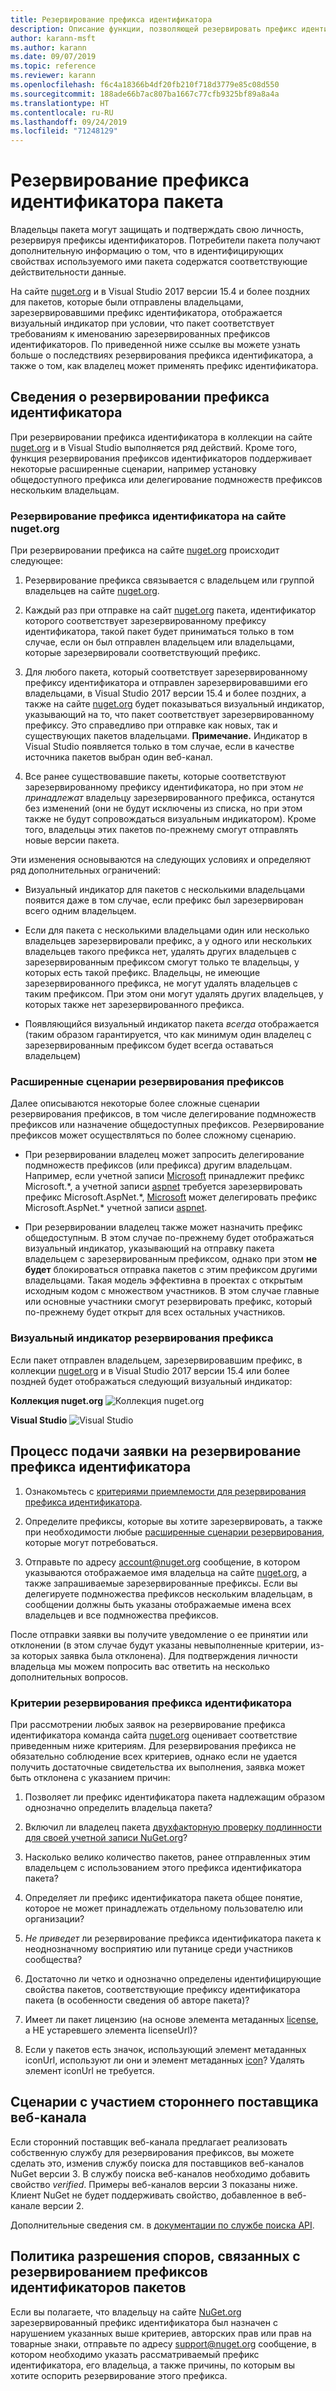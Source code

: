 ```yaml
---
title: Резервирование префикса идентификатора
description: Описание функции, позволяющей резервировать префикс идентификатора пакета, а также рекомендации по разработке.
author: karann-msft
ms.author: karann
ms.date: 09/07/2019
ms.topic: reference
ms.reviewer: karann
ms.openlocfilehash: f6c4a18366b4df20fb210f718d3779e85c08d550
ms.sourcegitcommit: 188ade66b7ac807ba1667c77cfb9325bf89a8a4a
ms.translationtype: HT
ms.contentlocale: ru-RU
ms.lasthandoff: 09/24/2019
ms.locfileid: "71248129"
---
```

# <a name="package-id-prefix-reservation"></a>Резервирование префикса идентификатора пакета

Владельцы пакета могут защищать и подтверждать свою личность, резервируя префиксы идентификаторов. Потребители пакета получают дополнительную информацию о том, что в идентифицирующих свойствах используемого ими пакета содержатся соответствующие действительности данные. 

На сайте [nuget.org](https://www.nuget.org/) и в Visual Studio 2017 версии 15.4 и более поздних для пакетов, которые были отправлены владельцами, зарезервировавшими префикс идентификатора, отображается визуальный индикатор при условии, что пакет соответствует требованиям к именованию зарезервированных префиксов идентификаторов. По приведенной ниже ссылке вы можете узнать больше о последствиях резервирования префикса идентификатора, а также о том, как владелец может применять префикс идентификатора.

## <a name="id-prefix-reservation-details"></a>Сведения о резервировании префикса идентификатора

При резервировании префикса идентификатора в коллекции на сайте [nuget.org](https://www.nuget.org/) и в Visual Studio выполняется ряд действий. Кроме того, функция резервирования префиксов идентификаторов поддерживает некоторые расширенные сценарии, например установку общедоступного префикса или делегирование подмножеств префиксов нескольким владельцам.

### <a name="id-prefix-reservation-on-nugetorg"></a>Резервирование префикса идентификатора на сайте nuget.org

При резервировании префикса на сайте [nuget.org](https://www.nuget.org/) происходит следующее:

1. Резервирование префикса связывается с владельцем или группой владельцев на сайте [nuget.org](https://www.nuget.org/).

1. Каждый раз при отправке на сайт [nuget.org](https://www.nuget.org/) пакета, идентификатор которого соответствует зарезервированному префиксу идентификатора, такой пакет будет приниматься только в том случае, если он был отправлен владельцем или владельцами, которые зарезервировали соответствующий префикс.

1. Для любого пакета, который соответствует зарезервированному префиксу идентификатора и отправлен зарезервировавшими его владельцами, в Visual Studio 2017 версии 15.4 и более поздних, а также на сайте [nuget.org](https://www.nuget.org/) будет показываться визуальный индикатор, указывающий на то, что пакет соответствует зарезервированному префиксу. Это справедливо при отправке как новых, так и существующих пакетов владельцами. **Примечание.** Индикатор в Visual Studio появляется только в том случае, если в качестве источника пакетов выбран один веб-канал.

1. Все ранее существовавшие пакеты, которые соответствуют зарезервированному префиксу идентификатора, но при этом *не принадлежат* владельцу зарезервированного префикса, останутся без изменений (они не будут исключены из списка, но при этом также не будут сопровождаться визуальным индикатором). Кроме того, владельцы этих пакетов по-прежнему смогут отправлять новые версии пакета.

Эти изменения основываются на следующих условиях и определяют ряд дополнительных ограничений:

- Визуальный индикатор для пакетов с несколькими владельцами появится даже в том случае, если префикс был зарезервирован всего одним владельцем.

- Если для пакета с несколькими владельцами один или несколько владельцев зарезервировали префикс, а у одного или нескольких владельцев такого префикса нет, удалять других владельцев с зарезервированным префиксом смогут только те владельцы, у которых есть такой префикс. Владельцы, не имеющие зарезервированного префикса, не могут удалять владельцев с таким префиксом. При этом они могут удалять других владельцев, у которых также нет зарезервированного префикса.

- Появляющийся визуальный индикатор пакета *всегда* отображается (таким образом гарантируется, что как минимум один владелец с зарезервированным префиксом будет всегда оставаться владельцем)

### <a name="advanced-prefix-reservation-scenarios"></a>Расширенные сценарии резервирования префиксов

Далее описываются некоторые более сложные сценарии резервирования префиксов, в том числе делегирование подмножеств префиксов или назначение общедоступных префиксов. Резервирование префиксов может осуществляться по более сложному сценарию. 

- При резервировании владелец может запросить делегирование подмножеств префиксов (или префикса) другим владельцам. Например, если учетной записи [Microsoft](https://www.nuget.org/profiles/microsoft) принадлежит префикс Microsoft.\*, а учетной записи [aspnet](https://www.nuget.org/profiles/aspnet) требуется зарезервировать префикс Microsoft.AspNet.\*, [Microsoft](https://www.nuget.org/profiles/microsoft) может делегировать префикс Microsoft.AspNet.\* учетной записи [aspnet](https://www.nuget.org/profiles/aspnet).

- При резервировании владелец также может назначить префикс общедоступным. В этом случае по-прежнему будет отображаться визуальный индикатор, указывающий на отправку пакета владельцем с зарезервированным префиксом, однако при этом **не будет** блокироваться отправка пакетов с этим префиксом другими владельцами. Такая модель эффективна в проектах с открытым исходным кодом с множеством участников. В этом случае главные или основные участники смогут резервировать префикс, который по-прежнему будет открыт для всех остальных участников. 

### <a name="prefix-reservation-visual-indicator"></a>Визуальный индикатор резервирования префикса

Если пакет отправлен владельцем, зарезервировавшим префикс, в коллекции [nuget.org](https://www.nuget.org/) и в Visual Studio 2017 версии 15.4 или более поздней будет отображаться следующий визуальный индикатор:

**Коллекция nuget.org**
![Коллекция nuget.org](media/nuget-gallery-reserved-prefix.png)

**Visual Studio**
![Visual Studio](media/visual-studio-reserved-prefix.png)

## <a name="id-prefix-reservation-application-process"></a>Процесс подачи заявки на резервирование префикса идентификатора

1. Ознакомьтесь с [критериями приемлемости для резервирования префикса идентификатора](#id-prefix-reservation-criteria).

2. Определите префиксы, которые вы хотите зарезервировать, а также при необходимости любые [расширенные сценарии резервирования](#advanced-prefix-reservation-scenarios), которые могут потребоваться.

3. Отправьте по адресу [account@nuget.org](mailto:account@nuget.org) сообщение, в котором указываются отображаемое имя владельца на сайте [nuget.org](https://www.nuget.org/), а также запрашиваемые зарезервированные префиксы. Если вы делегируете подмножества префиксов нескольким владельцам, в сообщении должны быть указаны отображаемые имена всех владельцев и все подмножества префиксов.

После отправки заявки вы получите уведомление о ее принятии или отклонении (в этом случае будут указаны невыполненные критерии, из-за которых заявка была отклонена). Для подтверждения личности владельца мы можем попросить вас ответить на несколько дополнительных вопросов.

### <a name="id-prefix-reservation-criteria"></a>Критерии резервирования префикса идентификатора

При рассмотрении любых заявок на резервирование префикса идентификатора команда сайта [nuget.org](https://www.nuget.org/) оценивает соответствие приведенным ниже критериям. Для резервирования префикса не обязательно соблюдение всех критериев, однако если не удается получить достаточные свидетельства их выполнения, заявка может быть отклонена с указанием причин:

1. Позволяет ли префикс идентификатора пакета надлежащим образом однозначно определить владельца пакета?

1. Включил ли владелец пакета [двухфакторную проверку подлинности для своей учетной записи NuGet.org](individual-accounts.md#enable-two-factor-authentication-2fa)?

1. Насколько велико количество пакетов, ранее отправленных этим владельцем с использованием этого префикса идентификатора пакета?

1. Определяет ли префикс идентификатора пакета общее понятие, которое не может принадлежать отдельному пользователю или организации?

1. *Не приведет* ли резервирование префикса идентификатора пакета к неоднозначному восприятию или путанице среди участников сообщества?

1. Достаточно ли четко и однозначно определены идентифицирующие свойства пакетов, соответствующие префиксу идентификатора пакета (в особенности сведения об авторе пакета)?

1. Имеет ли пакет лицензию (на основе элемента метаданных [license](../reference/nuspec.md#license), а НЕ устаревшего элемента licenseUrl)?

1. Если у пакетов есть значок, использующий элемент метаданных iconUrl, используют ли они и элемент метаданных [icon](../reference/nuspec.md#icon)? Удалять элемент iconUrl не требуется.

## <a name="third-party-feed-provider-scenarios"></a>Сценарии с участием стороннего поставщика веб-канала

Если сторонний поставщик веб-канала предлагает реализовать собственную службу для резервирования префиксов, вы можете сделать это, изменив службу поиска для поставщиков веб-каналов NuGet версии 3. В службу поиска веб-каналов необходимо добавить свойство *verified*. Примеры веб-каналов версии 3 показаны ниже. Клиент NuGet не будет поддерживать свойство, добавленное в веб-канале версии 2.

Дополнительные сведения см. в [документации по службе поиска API](../api/search-query-service-resource.md).

## <a name="package-id-prefix-reservation-dispute-policy"></a>Политика разрешения споров, связанных с резервированием префиксов идентификаторов пакетов
Если вы полагаете, что владельцу на сайте [NuGet.org](https://www.nuget.org) зарезервированный префикс идентификатора был назначен с нарушением указанных выше критериев, авторских прав или прав на товарные знаки, отправьте по адресу [support@nuget.org](mailto:support@nuget.org) сообщение, в котором необходимо указать рассматриваемый префикс идентификатора, его владельца, а также причины, по которым вы хотите оспорить резервирование этого префикса.

